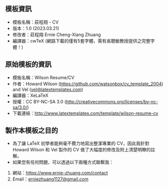 ## 模板資訊
- 模板名稱：莊程翔 - CV  
- 版本：1.0 (2023.03.21)  
- 修改者：莊程翔 Ernie Cheng-Xiang Zhuang  
- 編譯器：cwTeX (網路下載的僅有5套字體，需有吳聰敏教授提供之完整字體！)

## 原始模板的資訊  
- 模板名稱：Wilson Resume/CV   
- 作者：Howard Wilson (https://github.com/watsonbox/cv_template_2004) and Vel (vel@latextemplates.com)  
- 編譯器：XeLaTeX 
- 授權：CC BY-NC-SA 3.0 (http://creativecommons.org/licenses/by-nc-sa/3.0/)  
- 下載連結：http://www.latextemplates.com/template/wilson-resume-cv  

## 製作本模板之目的
- 為了讓 LaTeX 初學者能夠毫不費力地寫出整潔專業的 CV，因此我針對 Howard Wilson 和 Vel 製作的 CV 做了大幅度的修改及附上清楚明瞭的註解。
- 如果您有任何問題，可以透過以下兩種方式聯繫我：  
1. 網站：https://www.ernie-zhuang.com/contact  
2. Email：erniezhuang1127@gmail.com  
